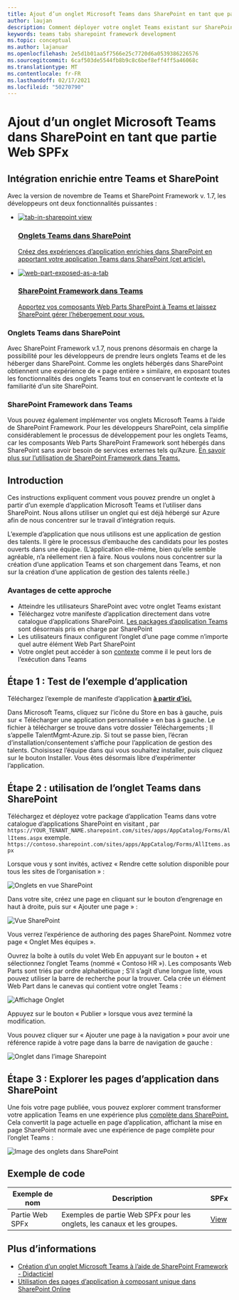 ```yaml
---
title: Ajout d’un onglet Microsoft Teams dans SharePoint en tant que partie Web SPFx
author: laujan
description: Comment déployer votre onglet Teams existant sur SharePoint en tant que partie Web De l’infrastructure SharePoint.
keywords: teams tabs sharepoint framework development
ms.topic: conceptual
ms.author: lajanuar
ms.openlocfilehash: 2e5d1b01aa5f7566e25c7720d6a0539386226576
ms.sourcegitcommit: 6caf503de5544fb8b9c8c6bef8eff4ff5a46068c
ms.translationtype: MT
ms.contentlocale: fr-FR
ms.lasthandoff: 02/17/2021
ms.locfileid: "50270790"
---
```

# <a name="adding-a-microsoft-teams-tab-in-sharepoint-as-an-spfx-web-part"></a>Ajout d’un onglet Microsoft Teams dans SharePoint en tant que partie Web SPFx

## <a name="rich-integration-between-teams-and-sharepoint"></a>Intégration enrichie entre Teams et SharePoint

Avec la version de novembre de Teams et SharePoint Framework v. 1.7, les développeurs ont deux fonctionnalités puissantes :

<ul  class="panelContent cardsC">
<li>
    <a href="#introduction">
        <div class="cardSize">
            <div class="cardPadding">
                <div class="card">
                    <div class="cardImageOuter">
                        <div class="cardImage bgdAccent1">
                            <img src="~/assets/images/tabs/tabs-in-sharepoint/image084.png" alt="tab-in-sharepoint view"/>
                        </div>
                    </div>
                    <div class="cardText">
                        <h3>Onglets Teams dans SharePoint</h3>
                        <p>Créez des expériences d’application enrichies dans SharePoint en apportant votre application Teams dans SharePoint (cet article).</p>
                    </div>
                </div>
            </div>
        </div>
    </a>
</li>
<li>
    <a href="https://docs.microsoft.com/sharepoint/dev/spfx/web-parts/get-started/using-web-part-as-ms-teams-tab">
        <div class="cardSize">
            <div class="cardPadding">
                <div class="card">
                    <div class="cardImageOuter">
                        <div class="cardImage bgdAccent1">
                            <img src="~/assets/images/tabs/tabs-in-sharepoint/SharePoint-web-part-exposed-as-a-Tab-in-Microsoft-Teams.png" alt="web-part-exposed-as-a-tab" />
                        </div>
                    </div>
                    <div class="cardText">
                        <h3>SharePoint Framework dans Teams</h3>
                        <p>Apportez vos composants Web Parts SharePoint à Teams et laissez SharePoint gérer l’hébergement pour vous.</p>
                    </div>
                </div>
            </div>
        </div>
    </a>
</li>
</ul>

### <a name="teams-tabs-in-sharepoint"></a>Onglets Teams dans SharePoint

Avec SharePoint Framework v.1.7, nous prenons désormais en charge la possibilité pour les développeurs de prendre leurs onglets Teams et de les héberger dans SharePoint. Comme les onglets hébergés dans SharePoint obtiennent une expérience de « page entière » similaire, en exposant toutes les fonctionnalités des onglets Teams tout en conservant le contexte et la familiarité d’un site SharePoint.

### <a name="sharepoint-framework-in-teams"></a>SharePoint Framework dans Teams

Vous pouvez également implémenter vos onglets Microsoft Teams à l’aide de SharePoint Framework. Pour les développeurs SharePoint, cela simplifie considérablement le processus de développement pour les onglets Teams, car les composants Web Parts SharePoint Framework sont hébergés dans SharePoint sans avoir besoin de services externes tels qu’Azure. [En savoir plus sur l’utilisation de SharePoint Framework dans Teams.](/sharepoint/dev/spfx/web-parts/get-started/using-web-part-as-ms-teams-tab)

## <a name="introduction"></a>Introduction

Ces instructions expliquent comment vous pouvez prendre un onglet à partir d’un exemple d’application Microsoft Teams et l’utiliser dans SharePoint. Nous allons utiliser un onglet qui est déjà hébergé sur Azure afin de nous concentrer sur le travail d’intégration requis.

L’exemple d’application que nous utilisons est une application de gestion des talents. Il gère le processus d’embauche des candidats pour les postes ouverts dans une équipe. (L’application elle-même, bien qu’elle semble agréable, n’a réellement rien à faire. Nous voulons nous concentrer sur la création d’une application Teams et son chargement dans Teams, et non sur la création d’une application de gestion des talents réelle.)

### <a name="benefits-of-this-approach"></a>Avantages de cette approche

- Atteindre les utilisateurs SharePoint avec votre onglet Teams existant
- Téléchargez votre manifeste d’application directement dans votre catalogue d’applications SharePoint. [Les packages d’application Teams](~/concepts/build-and-test/apps-package.md) sont désormais pris en charge par SharePoint
- Les utilisateurs finaux configurent l’onglet d’une page comme n’importe quel autre élément Web Part SharePoint
- Votre onglet peut accéder à son [contexte](~/tabs/how-to/access-teams-context.md) comme il le peut lors de l’exécution dans Teams

## <a name="step-1-testing-the-sample-app"></a>Étape 1 : Test de l’exemple d’application

Téléchargez l’exemple de manifeste d’application [**à partir d’ici.**](https://github.com/MicrosoftDocs/msteams-docs/raw/master/msteams-platform/assets/downloads/TalentMgmt-Azure.zip)

Dans Microsoft Teams, cliquez sur l’icône du Store en bas à gauche, puis sur « Télécharger une application personnalisée » en bas à gauche. Le fichier à télécharger se trouve dans votre dossier Téléchargements ; Il s’appelle TalentMgmt-Azure.zip. Si tout se passe bien, l’écran d’installation/consentement s’affiche pour l’application de gestion des talents. Choisissez l’équipe dans qui vous souhaitez installer, puis cliquez sur le bouton Installer. Vous êtes désormais libre d’expérimenter l’application.

## <a name="step-2-using-the-teams-tab-in-sharepoint"></a>Étape 2 : utilisation de l’onglet Teams dans SharePoint

Téléchargez et déployez votre package d’application Teams dans votre catalogue d’applications SharePoint en visitant , par `https://YOUR_TENANT_NAME.sharepoint.com/sites/apps/AppCatalog/Forms/AllItems.aspx` exemple. `https://contoso.sharepoint.com/sites/apps/AppCatalog/Forms/AllItems.aspx`

Lorsque vous y sont invités, activez « Rendre cette solution disponible pour tous les sites de l’organisation » :

![Onglets en vue SharePoint](~/assets/images/tabs/tabs-in-sharepoint/image065.png)

Dans votre site, créez une page en cliquant sur le bouton d’engrenage en haut à droite, puis sur « Ajouter une page » :

![Vue SharePoint](~/assets/images/tabs/tabs-in-sharepoint/image066.png)

Vous verrez l’expérience de authoring des pages SharePoint. Nommez votre page « Onglet Mes équipes ».

Ouvrez la boîte à outils du volet Web En appuyant sur le bouton + et sélectionnez l’onglet Teams (nommé « Contoso HR »). Les composants Web Parts sont triés par ordre alphabétique ; S’il s’agit d’une longue liste, vous pouvez utiliser la barre de recherche pour la trouver. Cela crée un élément Web Part dans le canevas qui contient votre onglet Teams :

![Affichage Onglet](~/assets/images/tabs/tabs-in-sharepoint/image071.png)

Appuyez sur le bouton « Publier » lorsque vous avez terminé la modification.

Vous pouvez cliquer sur « Ajouter une page à la navigation » pour avoir une référence rapide à votre page dans la barre de navigation de gauche :

![Onglet dans l’image Sharepoint](~/assets/images/tabs/tabs-in-sharepoint/image073.png)

## <a name="step-3-explore-app-pages-in-sharepoint"></a>Étape 3 : Explorer les pages d’application dans SharePoint

Une fois votre page publiée, vous pouvez explorer comment transformer votre application Teams en une expérience plus [complète dans SharePoint.](/sharepoint/dev/spfx/web-parts/single-part-app-pages) Cela convertit la page actuelle en page d’application, affichant la mise en page SharePoint normale avec une expérience de page complète pour l’onglet Teams :

![Image des onglets dans SharePoint](~/assets/images/tabs/tabs-in-sharepoint/image085.png)

## <a name="code-sample"></a>Exemple de code
| **Exemple de nom** | **Description** | **SPFx** |
|-----------------|-----------------|----------|
| Partie Web SPFx | Exemples de partie Web SPFx pour les onglets, les canaux et les groupes. | [View](https://github.com/OfficeDev/Microsoft-Teams-Samples/tree/main/samples/tab-channel-group/spfx)

## <a name="more-information"></a>Plus d’informations

- [Création d’un onglet Microsoft Teams à l’aide de SharePoint Framework - Didacticiel](/sharepoint/dev/spfx/web-parts/get-started/using-web-part-as-ms-teams-tab)
- [Utilisation des pages d’application à composant unique dans SharePoint Online](/sharepoint/dev/spfx/web-parts/single-part-app-pages)
